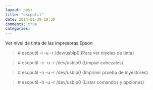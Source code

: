 ```yaml
---
layout: post
title: "escputil"
date: 2014-01-29 18:30
comments: true
categories: 
---
```

Ver nivel de tinta de las impresoras Epson

>\# escputil -i -u -r /dev/usblp0 (Para ver niveles de tinta)

>\# escputil -c -u -r /dev/usblp0 (Limpiar cabezales) 

>\# escputil -n -u -r /dev/usblp0 (Imprimir prueba de inyestores) 

>\# escputil -h -u -r /dev/usblp0 (Listar comandos y opciones)

